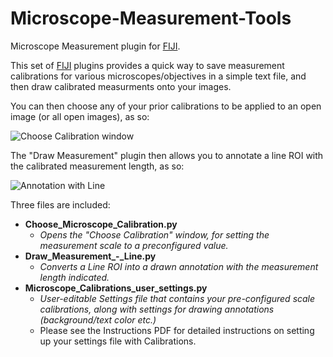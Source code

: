 # Microscope-Measurement-Tools
Microscope Measurement plugin for [FIJI](http://fiji.sc).

This set of [FIJI](http://fiji.sc) plugins provides a quick way to save measurement calibrations for various microscopes/objectives in a simple text file, and then draw calibrated measurments onto your images.

You can then choose any of your prior calibrations to be applied to an open image (or all open images), as so: 

![Choose Calibration window][MMT-Choose-Cal-Pic]


The "Draw Measurement" plugin then allows you to annotate a line ROI with the calibrated measurement length, as so: 

![Annotation with Line][MMT-Annot-Line-Pic]


Three files are included:

+ **Choose_Microscope_Calibration.py**
  + *Opens the "Choose Calibration" window, for setting the measurement scale to a preconfigured value.*
+ **Draw_Measurement_-_Line.py**
  + *Converts a Line ROI into a drawn annotation with the measurement length indicated.*
+ **Microscope_Calibrations_user_settings.py**
  + *User-editable Settings file that contains your pre-configured scale calibrations, along with settings for drawing annotations (background/text color etc.)*
  + Please see the Instructions PDF for detailed instructions on setting up your settings file with Calibrations.


[MMT-Choose-Cal-Pic]: http://fiji.sc/_images/c/cd/Microscope_Meas_Tools_-_Choose_Calibration_01.png
[MMT-Annot-Line-Pic]: http://fiji.sc/_images/f/f4/Microscope_Meas_Tools_-_Draw_Meas_Line.png
